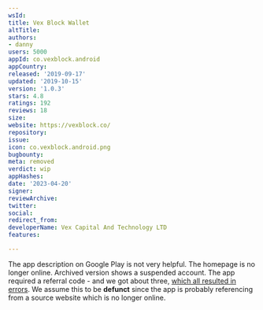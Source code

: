 ```yaml
---
wsId: 
title: Vex Block Wallet
altTitle: 
authors:
- danny
users: 5000
appId: co.vexblock.android
appCountry: 
released: '2019-09-17'
updated: '2019-10-15'
version: '1.0.3'
stars: 4.8
ratings: 192
reviews: 18
size: 
website: https://vexblock.co/
repository: 
issue: 
icon: co.vexblock.android.png
bugbounty: 
meta: removed
verdict: wip
appHashes: 
date: '2023-04-20'
signer: 
reviewArchive: 
twitter: 
social: 
redirect_from: 
developerName: Vex Capital And Technology LTD
features: 

---
```


The app description on Google Play is not very helpful. The homepage is no longer online. Archived version shows a suspended account. The app required a referral code - and we got about three, [which all resulted in errors](https://twitter.com/BitcoinWalletz/status/1648899641315065856). We assume this to be **defunct** since the app is probably referencing from a source website which is no longer online. 


